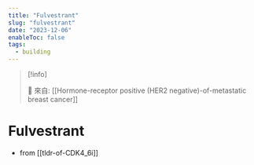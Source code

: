 ```yaml
---
title: "Fulvestrant"
slug: "fulvestrant"
date: "2023-12-06"
enableToc: false
tags:
  - building
---
```


> [!info]
>
> 🌱 來自: [[Hormone-receptor positive (HER2 negative)-of-metastatic breast cancer]]

# Fulvestrant

- from [[tldr-of-CDK4_6i]]
